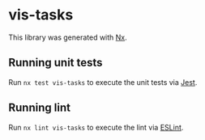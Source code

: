 # vis-tasks

This library was generated with [Nx](https://nx.dev).

## Running unit tests

Run `nx test vis-tasks` to execute the unit tests via [Jest](https://jestjs.io).

## Running lint

Run `nx lint vis-tasks` to execute the lint via [ESLint](https://eslint.org/).
